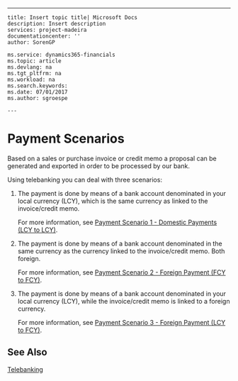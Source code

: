 ---
    title: Insert topic title| Microsoft Docs
    description: Insert description
    services: project-madeira
    documentationcenter: ''
    author: SorenGP

    ms.service: dynamics365-financials
    ms.topic: article
    ms.devlang: na
    ms.tgt_pltfrm: na
    ms.workload: na
    ms.search.keywords:
    ms.date: 07/01/2017
    ms.author: sgroespe

    ---
# Payment Scenarios
Based on a sales or purchase invoice or credit memo a proposal can be generated and exported in order to be processed by our bank.  
  
 Using telebanking you can deal with three scenarios:  
  
1.  The payment is done by means of a bank account denominated in your local currency \(LCY\), which is the same currency as linked to the invoice\/credit memo.  
  
     For more information, see [Payment Scenario 1 \- Domestic Payments \(LCY to LCY\)](../../LocalFunctionalityForMicrosoftDynamicsNav2016/Netherlands/payment-scenario-1-domestic-payments-lcy-to-lcy-.md).  
  
2.  The payment is done by means of a bank account denominated in the same currency as the currency linked to the invoice\/credit memo. Both foreign.  
  
     For more information, see [Payment Scenario 2 \- Foreign Payment \(FCY to FCY\)](../../LocalFunctionalityForMicrosoftDynamicsNav2016/Netherlands/payment-scenario-2-foreign-payment-fcy-to-fcy-.md).  
  
3.  The payment is done by means of a bank account denominated in your local currency \(LCY\), while the invoice\/credit memo is linked to a foreign currency.  
  
     For more information, see [Payment Scenario 3 \- Foreign Payment \(LCY  to FCY\)](../../LocalFunctionalityForMicrosoftDynamicsNav2016/Netherlands/payment-scenario-3-foreign-payment-lcy-to-fcy-.md).  
  
## See Also  
 [Telebanking](../../LocalFunctionalityForMicrosoftDynamicsNav2016/Netherlands/telebanking.md)